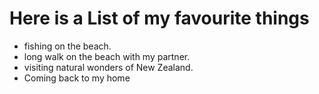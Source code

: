 # Here is a List of my favourite things
- fishing on the beach.
- long walk on the beach with my partner.
- visiting natural wonders of New Zealand.
- Coming back to my home
